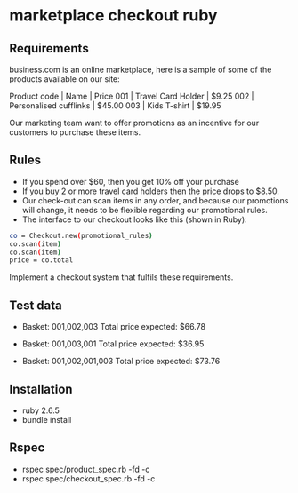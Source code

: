 # marketplace checkout ruby


## Requirements

business.com is an online marketplace, here is a sample of
some of the products available on our site:

Product code | Name                   | Price
001          | Travel Card Holder     | $9.25
002          | Personalised cufflinks | $45.00
003          | Kids T-shirt            | $19.95

Our marketing team want to offer promotions as an incentive for our customers to purchase these items.
## Rules
- If you spend over $60, then you get 10% off your purchase
- If you buy 2 or more travel card holders then the price drops to $8.50.
- Our check-out can scan items in any order, and because our promotions will change, it needs to be flexible regarding our promotional rules.
- The interface to our checkout looks like this (shown in Ruby):

```sh
co = Checkout.new(promotional_rules)
co.scan(item)
co.scan(item)
price = co.total
```

Implement a checkout system that fulfils these requirements.

Test data
---------
- Basket: 001,002,003
Total price expected: $66.78

- Basket: 001,003,001
 Total price expected: $36.95

- Basket: 001,002,001,003
Total price expected: $73.76

## Installation
- ruby 2.6.5
- bundle install
## Rspec
- rspec spec/product_spec.rb -fd -c
- rspec spec/checkout_spec.rb -fd -c

